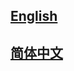 ## <a href='https://pris-cv-fgvclib.readthedocs.io/en/latest/'>English</a>

## <a href='https://pris-cv-fgvclib.readthedocs.io/zh_CN/latest/'>简体中文</a>
